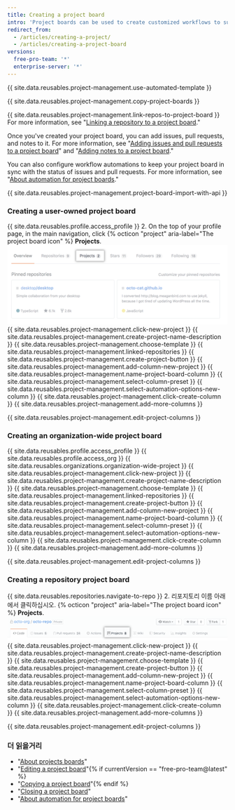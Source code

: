 ```yaml
---
title: Creating a project board
intro: 'Project boards can be used to create customized workflows to suit your needs, like tracking and prioritizing specific feature work, comprehensive roadmaps, or even release checklists.'
redirect_from:
  - /articles/creating-a-project/
  - /articles/creating-a-project-board
versions:
  free-pro-team: '*'
  enterprise-server: '*'
---
```


{{ site.data.reusables.project-management.use-automated-template }}

{{ site.data.reusables.project-management.copy-project-boards }}

{{ site.data.reusables.project-management.link-repos-to-project-board }} For more information, see "[Linking a repository to a project board](/articles/linking-a-repository-to-a-project-board)."

Once you've created your project board, you can add issues, pull requests, and notes to it. For more information, see "[Adding issues and pull requests to a project board](/articles/adding-issues-and-pull-requests-to-a-project-board)" and "[Adding notes to a project board](/articles/adding-notes-to-a-project-board)."

You can also configure workflow automations to keep your project board in sync with the status of issues and pull requests. For more information, see "[About automation for project boards](/articles/about-automation-for-project-boards)."

{{ site.data.reusables.project-management.project-board-import-with-api }}

### Creating a user-owned project board

{{ site.data.reusables.profile.access_profile }}
2. On the top of your profile page, in the main navigation, click
{% octicon "project" aria-label="The project board icon" %} **Projects**.
![Project tab](/assets/images/help/projects/user-projects-tab.png)
{{ site.data.reusables.project-management.click-new-project }}
{{ site.data.reusables.project-management.create-project-name-description }}
{{ site.data.reusables.project-management.choose-template }}
{{ site.data.reusables.project-management.linked-repositories }}
{{ site.data.reusables.project-management.create-project-button }}
{{ site.data.reusables.project-management.add-column-new-project }}
{{ site.data.reusables.project-management.name-project-board-column }}
{{ site.data.reusables.project-management.select-column-preset }}
{{ site.data.reusables.project-management.select-automation-options-new-column }}
{{ site.data.reusables.project-management.click-create-column }}
{{ site.data.reusables.project-management.add-more-columns }}

{{ site.data.reusables.project-management.edit-project-columns }}

### Creating an organization-wide project board

{{ site.data.reusables.profile.access_profile }}
{{ site.data.reusables.profile.access_org }}
{{ site.data.reusables.organizations.organization-wide-project }}
{{ site.data.reusables.project-management.click-new-project }}
{{ site.data.reusables.project-management.create-project-name-description }}
{{ site.data.reusables.project-management.choose-template }}
{{ site.data.reusables.project-management.linked-repositories }}
{{ site.data.reusables.project-management.create-project-button }}
{{ site.data.reusables.project-management.add-column-new-project }}
{{ site.data.reusables.project-management.name-project-board-column }}
{{ site.data.reusables.project-management.select-column-preset }}
{{ site.data.reusables.project-management.select-automation-options-new-column }}
{{ site.data.reusables.project-management.click-create-column }}
{{ site.data.reusables.project-management.add-more-columns }}

{{ site.data.reusables.project-management.edit-project-columns }}

### Creating a repository project board

{{ site.data.reusables.repositories.navigate-to-repo }}
2. 리포지토리 이름 아래에서 클릭하십시오.
{% octicon "project" aria-label="The project board icon" %} **Projects**.
![Project tab](/assets/images/help/projects/repo-tabs-projects.png)
{{ site.data.reusables.project-management.click-new-project }}
{{ site.data.reusables.project-management.create-project-name-description }}
{{ site.data.reusables.project-management.choose-template }}
{{ site.data.reusables.project-management.create-project-button }}
{{ site.data.reusables.project-management.add-column-new-project }}
{{ site.data.reusables.project-management.name-project-board-column }}
{{ site.data.reusables.project-management.select-column-preset }}
{{ site.data.reusables.project-management.select-automation-options-new-column }}
{{ site.data.reusables.project-management.click-create-column }}
{{ site.data.reusables.project-management.add-more-columns }}

{{ site.data.reusables.project-management.edit-project-columns }}

### 더 읽을거리

- "[About projects boards](/articles/about-project-boards)"
- "[Editing a project board](/articles/editing-a-project-board)"{% if currentVersion == "free-pro-team@latest" %}
- "[Copying a project board](/articles/copying-a-project-board)"{% endif %}
- "[Closing a project board](/articles/closing-a-project-board)"
- "[About automation for project boards](/articles/about-automation-for-project-boards)"
